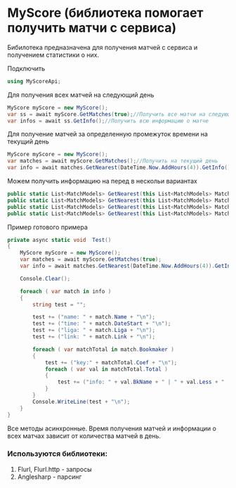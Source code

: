 # MyScore (библиотека помогает получить матчи с сервиса)

Бибилотека предназначена для получения матчей с сервиса и получением статистики о них.

Подключить 
```C#
using MyScoreApi;
```

Для получения всех матчей на следующий день
```C#
MyScore myScore = new MyScore();
var ss = await myScore.GetMatches(true);//Получить все матчи на следующий день
var infos = await ss.GetInfo();//Получить всю информацию о матче
```
Для получение матчей за определенную промежуток времени на текущий день
```C#
MyScore myScore = new MyScore();
var matches = await myScore.GetMatches();//Получить на текущий день
var info = await matches.GetNearest(DateTime.Now.AddHours(4)).GetInfo();//Получить на 4 часа от текущего времени, информацию об этих матчах
```

Можем получить информацию  на перед в нескольи вариантах
```C#
public static List<MatchModels> GetNearest(this List<MatchModels> MatchesToday, DateTime end);//На сколько часов вперед
public static List<MatchModels> GetNearest(this List<MatchModels> MatchesToday, DateTime start, DateTime end);//Со скольки и до
public static List<MatchModels> GetNearest(this List<MatchModels> MatchesToday, NearestMatchesModels nearestMatche);//Модель в которой указываем по желанию часы/минуты
public static List<MatchModels> GetNearest(this List<MatchModels> MatchesToday, int minutes = 60);//На сколько минут вперед
```

Пример готового примера
```C#
private async static void  Test()
{
    MyScore myScore = new MyScore();
    var matches = await myScore.GetMatches(true);
    var info = await matches.GetNearest(DateTime.Now.AddHours(4)).GetInfo();

    Console.Clear();

    foreach ( var match in info )
    {
        string test = "";

        test += ("name: " + match.Name + "\n");
        test += ("time: " + match.DateStart + "\n");
        test += ("liga: " + match.Liga + "\n");
        test += ("link: " + match.Link + "\n");

        foreach ( var matchTotal in match.Bookmaker )
        {
            test += ("key:" + matchTotal.Coef + "\n");
            foreach ( var val in matchTotal.Total )
            {
                test += ("info: " + val.BkName + " | " + val.Less + " | " + val.More + "\n");
            }
        }
        Console.WriteLine(test + "\n");
    }
}
```
Все методы асинхронные. Время получения матчей и информации о всех матчах зависит от количества матчей в день.

### Используются библиотеки:
1. Flurl, Flurl.http - запросы
2. Anglesharp - парсинг
